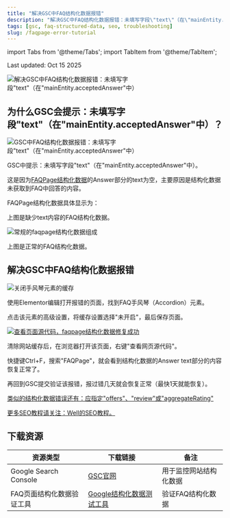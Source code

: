 ```yaml
---
title: "解决GSC中FAQ结构化数据报错"
description: "解决GSC中FAQ结构化数据报错：未填写字段\"text\"（在\"mainEntity.acceptedAnswer\"中）。"
tags: [gsc, faq-structured-data, seo, troubleshooting]
slug: /faqpage-error-tutorial
---
```


import Tabs from '@theme/Tabs';
import TabItem from '@theme/TabItem';

Last updated: Oct 15 2025

![解决GSC中FAQ结构化数据报错：未填写字段"text"（在"mainEntity.acceptedAnswer"中）](https://www.gfxcamp.com/wp-content/uploads/2025/09/image.jpg)

## 为什么GSC会提示：未填写字段"text"（在"mainEntity.acceptedAnswer"中）？

![GSC中FAQ结构化数据报错：未填写字段"text"（在"mainEntity.acceptedAnswer"中）](https://website-custom.com/wp-content/uploads/2025/02/1-1.webp)

GSC中提示：未填写字段"text"（在"mainEntity.acceptedAnswer"中）。

这是因为[FAQPage结构化数据](https://developers.google.com/search/docs/appearance/structured-data/faqpage?hl=zh-cn#json-ld)的Answer部分的text为空，主要原因是结构化数据未获取到FAQ中回答的内容。

FAQPage结构化数据具体显示为：

上图是缺少text内容的FAQ结构化数据。

![常规的faqpage结构化数据组成](https://website-custom.com/wp-content/uploads/2025/02/2.1-1024x365.webp)

上图是正常的FAQ结构化数据。

## 解决GSC中FAQ结构化数据报错

![关闭手风琴元素的缓存](https://website-custom.com/wp-content/uploads/2025/02/3-1.webp)

使用Elementor编辑打开报错的页面，找到FAQ手风琴（Accordion）元素。

点击该元素的高级设置，将缓存设置选择"未开启"，最后保存页面。

[![查看页面源代码，faqpage结构化数据修复成功](https://website-custom.com/wp-content/uploads/2025/02/5-1-1024x25.webp)](https://website-custom.com/wp-content/uploads/2025/02/5-1.webp)

清除网站缓存后，在浏览器打开该页面，右键"查看网页源代码"。

快捷键Ctrl+F，搜索"FAQPage"，就会看到结构化数据的Answer text部分的内容恢复正常了。

再回到GSC提交验证该报错，报过错几天就会恢复正常（最快1天就能恢复）。

[类似的结构化数据错误还有：应指定"offers"、"review"或"aggregateRating"](https://website-custom.com/gsc-schemas-error/)

[更多SEO教程请关注：Well的SEO教程。](https://website-custom.com/google-seo/)

## 下载资源

| 资源类型 | 下载链接 | 备注 |
|---------|----------|------|
| Google Search Console | [GSC官网](https://search.google.com/search-console/) | 用于监控网站结构化数据 |
| FAQ页面结构化数据验证工具 | [Google结构化数据测试工具](https://search.google.com/test/rich-results) | 验证FAQ结构化数据 |
